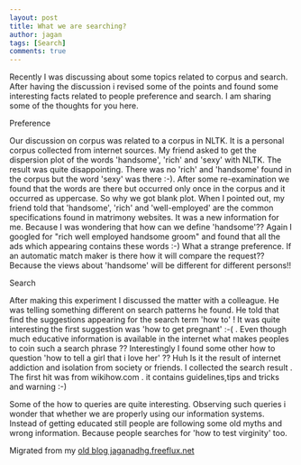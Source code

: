 ```yaml
---
layout: post
title: What we are searching?
author: jagan
tags: [Search]
comments: true
---
```

Recently I was discussing about some topics related to corpus and search. After having the discussion i revised some of the points and found some interesting facts related to people preference and search. I am sharing some of the thoughts for you here. 

Preference 

Our discussion on corpus was related to a corpus in NLTK. It is a personal corpus collected from internet sources. My friend asked to get the dispersion plot of the words 'handsome', 'rich' and 'sexy' with NLTK. The result was quite disappointing. There was no 'rich' and 'handsome' found in the corpus but the word 'sexy' was there :-). After some re-examination we found that the words are there but occurred only once in the corpus and it occurred as uppercase. So why we got blank plot. When I pointed out, my friend told that 'handsome', 'rich' and 'well-employed' are the common specifications found in matrimony websites. It was a new information for me. Because I was wondering that how can we define 'handsome'?? Again I googled for "rich well employed handsome groom" and found that all the ads which appearing contains these words :-) What a strange preference. If an automatic match maker is there how it will compare the request?? Because the views about 'handsome' will be different for different persons!!

Search 

After making this experiment I discussed the matter with a colleague. He was telling something different on search patterns he found. He told that find the suggestions appearing for the search term 'how to' ! It was quite interesting the first suggestion was 'how to get pregnant' :-( . Even though much educative information is available in the internet what makes peoples to coin such a search phrase ?? Interestingly I found some other how to question 'how to tell a girl that i love her' ?? Huh Is it the result of internet addiction and isolation from society or friends. I collected the search result . The first hit was from wikihow.com . it contains guidelines,tips and tricks and warning :-) 

Some of the how to queries are quite interesting. Observing such queries i wonder that whether we are properly using our information systems. Instead of getting educated still people are following some old myths and wrong information. Because people searches for 'how to test virginity' too.


Migrated from my [old blog jaganadhg.freeflux.net](https://web.archive.org/web/20160323193721/http://jaganadhg.freeflux.net/blog)
